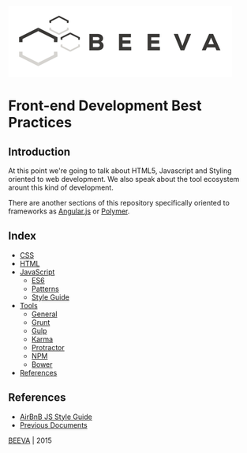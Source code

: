 ![alt text](../../static/horizontal-beeva-logo.png "BEEVA")

# Front-end Development Best Practices  

## Introduction

At this point we're going to talk about HTML5, Javascript and Styling oriented to web development.
We also speak about the tool ecosystem arount this kind of development.

There are another sections of this repository specifically oriented to frameworks as [Angular.js](../angular/README.md) or [Polymer](../polymer/README.md).

## Index  

* [CSS](css)   
* [HTML](html)
* [JavaScript](javascript)
  * [ES6](javascript/es6)
  * [Patterns](javascript/patterns)
  * [Style Guide](javascript/style_guide)
* [Tools](tools)
  * [General](tools)
  * [Grunt](tools/grunt)
  * [Gulp](tools/gulp)
  * [Karma](tools/karma)
  * [Protractor](tools/protractor)
  * [NPM](tools/npm)
  * [Bower](tools/bower)
* [References](#references)

## References

* [AirBnB JS Style Guide](https://github.com/airbnb/javascript)
* [Previous Documents](reference/beeva-manueldelavega.md)

[BEEVA](https://www.beeva.com) | 2015
